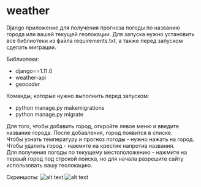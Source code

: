 # weather
Django приложение для получения прогноза погоды по названию города или вашей текущей геолокации.
Для запуска нужно установить все библиотеки из файла requirements.txt, а также перед запуском сделать миграции.

Библиотеки:
- django==1.11.0
- weather-api
- geocoder

Команды, которые нужно выполнить перед запуском:
- python manage.py makemigrations
- python manage.py migrate

Для того, чтобы добавить город, откройте левое меню и введите название города. После добавления, город появится в списке.
<br>Чтобы узнать температуру и прогноз погоды - нужно нажать на город. Чтобы удалить город - нажмите на крестик напротив названия. 
<br>Для получения погоды по текущему местоположению - нажмите на первый город под строкой поиска, но для начала разрешите сайту использовать вашу геолокацию.

Скриншоты:
![alt text](https://sun1-1.userapi.com/c840627/v840627843/5e1dc/_D6-QSLQV5E.jpg)
![alt text](https://sun1-1.userapi.com/c840627/v840627843/5e1e6/owWEp-D-uxA.jpg)
